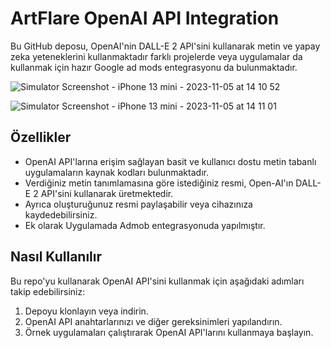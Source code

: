 # ArtFlare OpenAI API Integration

Bu GitHub deposu, OpenAI'nin DALL-E 2 API'sini kullanarak metin ve yapay zeka yeteneklerini kullanmaktadır farklı projelerde veya uygulamalar da kullanmak için hazır Google ad mods entegrasyonu da bulunmaktadır.

![Simulator Screenshot - iPhone 13 mini - 2023-11-05 at 14 10 52](https://github.com/omeryasironal/ArtFlare_OpenAI_API_Integration/assets/115497334/456e9b67-e139-4d44-b5ca-ec70c0b34e45)

![Simulator Screenshot - iPhone 13 mini - 2023-11-05 at 14 11 01](https://github.com/omeryasironal/ArtFlare_OpenAI_API_Integration/assets/115497334/f794a7f4-66b7-4c73-b8db-5c299e6095c2)


## Özellikler


- OpenAI API'larına erişim sağlayan basit ve kullanıcı dostu metin tabanlı uygulamaların kaynak kodları bulunmaktadır.
- Verdiğiniz metin tanımlamasına göre istediğiniz resmi, Open-AI'ın DALL-E 2 API'sini kullanarak üretmektedir.
- Ayrıca oluşturuğunuz resmi paylaşabilir veya cihazınıza kaydedebilirsiniz.
- Ek olarak Uygulamada Admob entegrasyonuda yapılmıştır.

## Nasıl Kullanılır

Bu repo'yu kullanarak OpenAI API'sini kullanmak için aşağıdaki adımları takip edebilirsiniz:

1. Depoyu klonlayın veya indirin.
2. OpenAI API anahtarlarınızı ve diğer gereksinimleri yapılandırın.
3. Örnek uygulamaları çalıştırarak OpenAI API'larını kullanmaya başlayın.
